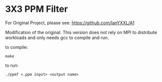 # 3X3 PPM Filter
For Original Project, please see: https://github.com/IanYXXL/A1

Modification of the original. This version does not rely on MPI to distribute workloads and only needs gcc to compile and run. 

to compile:

```
make
```

to run:
```
./ppmf <.ppm input> <output name>
```
